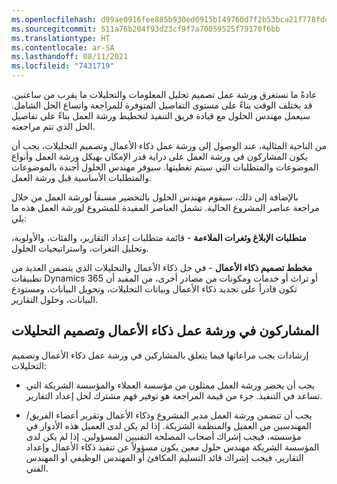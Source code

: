 ```yaml
---
ms.openlocfilehash: d99ae0916fee885b930ed0915b149760d7f2b53bca21f778fdc4880c09287b38
ms.sourcegitcommit: 511a76b204f93d23cf9f7a70059525f79170f6bb
ms.translationtype: HT
ms.contentlocale: ar-SA
ms.lasthandoff: 08/11/2021
ms.locfileid: "7431719"
---
```

عادةً ما تستغرق ورشة عمل تصميم تحليل المعلومات والتحليلات ما يقرب من ساعتين. قد يختلف الوقت بناءً على مستوى التفاصيل المتوفرة للمراجعة واتساع الحل الشامل. سيعمل مهندس الحلول مع قيادة فريق التنفيذ لتخطيط ورشة العمل بناءً على تفاصيل الحل الذي تتم مراجعته.

من الناحية المثالية، عند الوصول إلى ورشة عمل ذكاء الأعمال وتصميم التحليلات، يجب أن يكون المشاركون في ورشة العمل على دراية قدر الإمكان بهيكل ورشة العمل وأنواع الموضوعات والمتطلبات التي سيتم تغطيتها. سيوفر مهندس الحلول أجندة بالموضوعات والمتطلبات الأساسية قبل ورشة العمل.

بالإضافة إلى ذلك، سيقوم مهندس الحلول بالتحضير مسبقاً لورشة العمل من خلال مراجعة عناصر المشروع الحالية. تشمل العناصر المفيدة للمشروع لورشة العمل هذه ما يلي:

**متطلبات الإبلاغ وثغرات الملاءمة** - قائمة متطلبات إعداد التقارير، والفئات، والأولوية، وتحليل الثغرات، واستراتيجيات الحلول.

**مخطط تصميم ذكاء الأعمال** - في حل ذكاء الأعمال والتحليلات الذي يتضمن العديد من تطبيقات Dynamics 365 أو تراث أو خدمات ومكونات من مصادر أخرى، من المفيد أن تكون قادراً على تحديد ذكاء الأعمال وبيانات التحليلات، وتحويل البيانات، ومستودع البيانات، وحلول التقارير.

## <a name="business-intelligence-and-analytics-design-workshop-participants"></a>المشاركون في ورشة عمل ذكاء الأعمال وتصميم التحليلات

إرشادات يجب مراعاتها فيما يتعلق بالمشاركين في ورشة عمل ذكاء الأعمال وتصميم التحليلات:

-   يجب أن يحضر ورشة العمل ممثلون من مؤسسة العملاء والمؤسسة الشريكة التي تساعد في التنفيذ. جزء من قيمة المراجعة هو توفير فهم مشترك لحل إعداد التقارير.

-   يجب أن تتضمن ورشة العمل مدير المشروع وذكاء الأعمال وتقرير أعضاء الفريق/المهندسين من العميل والمنظمة الشريكة. إذا لم يكن لدى العميل هذه الأدوار في مؤسسته، فيجب إشراك أصحاب المصلحة التقنيين المسؤولين. إذا لم يكن لدى المؤسسة الشريكة مهندس حلول معين يكون مسؤولاً عن تنفيذ ذكاء الأعمال وإعداد التقارير، فيجب إشراك قائد التسليم المكافئ أو المهندس الوظيفي أو المهندس الفني.
